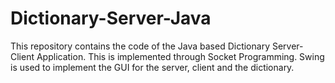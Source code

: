 # Dictionary-Server-Java
This repository contains the code of the Java based Dictionary Server-Client Application. This is implemented through Socket Programming. Swing is used to implement the GUI for the server, client and the dictionary.

